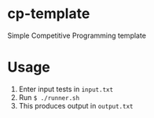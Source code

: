 # cp-template
Simple Competitive Programming template

# Usage
1. Enter input tests in `input.txt`
2. Run `$ ./runner.sh`
3. This produces output in `output.txt`
